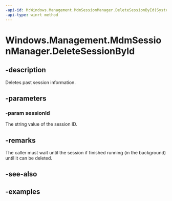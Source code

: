 ```yaml
---
-api-id: M:Windows.Management.MdmSessionManager.DeleteSessionById(System.String)
-api-type: winrt method
---
```


<!-- Method syntax.
public void MdmSessionManager.DeleteSessionById(String sessionId)
-->

# Windows.Management.MdmSessionManager.DeleteSessionById


## -description

Deletes past session information.

## -parameters

### -param sessionId

The string value of the session ID.

## -remarks

The caller must wait until the session if finished running (in the background) until it can be deleted.

## -see-also

## -examples


